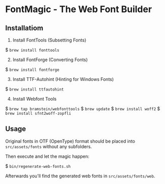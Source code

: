# FontMagic - The Web Font Builder

## Installatiom

1. Install FontTools (Subsetting Fonts)

$ `brew install fonttools`

2. Install FontForge (Converting Fonts)

$ `brew install fontforge`

3. Install TTF-Autohint (Hinting for Windows Fonts)

$ `brew install ttfautohint`

4. Install Webfont Tools

$ `brew tap bramstein/webfonttools`
$ `brew update`
$ `brew install woff2`
$ `brew install sfnt2woff-zopfli`


## Usage

Original fonts in OTF (OpenType) format should be placed into `src/assets/fonts` without any subfolders.

Then execute and let the magic happen:

$ `bin/regenerate-web-fonts.sh`

Afterwards you'll find the generated web fonts in `src/assets/fonts/web`.

